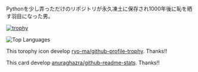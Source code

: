 Pythonを少し弄っただけのリポジトリが永久凍土に保存され1000年後に恥を晒す羽目になった男。

[![trophy](https://github-profile-trophy.vercel.app/?username=K-MountainBook)](https://github.com/ryo-ma/github-profile-trophy)<br>

![Top Languages](https://github-readme-stats.vercel.app/api/top-langs/?username=K-MountainBook&layout=compact&theme=tokyonight)

This torophy icon develop [ryo-ma/github-profile-trophy](https://github.com/ryo-ma/github-profile-trophy).
Thanks!!

This card develop [anuraghazra/github-readme-stats](https://github.com/anuraghazra/github-readme-stats).
Thanks!!


<!--
**K-MountainBook/K-MountainBook** is a ✨ _special_ ✨ repository because its `README.md` (this file) appears on your GitHub profile.

Here are some ideas to get you started:

- 🔭 I’m currently working on ...
- 🌱 I’m currently learning ...
- 👯 I’m looking to collaborate on ...
- 🤔 I’m looking for help with ...
- 💬 Ask me about ...
- 📫 How to reach me: ...
- 😄 Pronouns: ...
- ⚡ Fun fact: ...
-->
